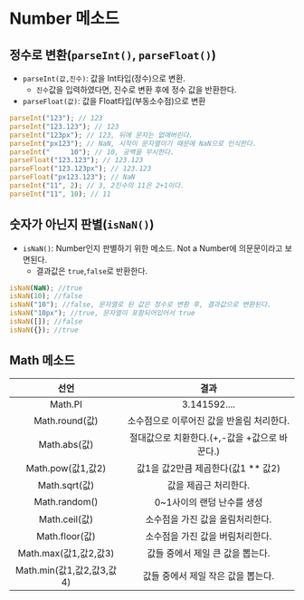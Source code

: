 # Number 메소드

## 정수로 변환(`parseInt()`, `parseFloat()`)

- `parseInt(값,진수)`: 값을 Int타입(정수)으로 변환.
  - `진수`값을 입력하였다면, 진수로 변환 후에 정수 값을 반환한다.
- `parseFloat(값)`: 값을 Float타입(부동소수점)으로 변환

```js
parseInt("123"); // 123
parseInt("123.123"); // 123
parseInt("123px"); // 123, 뒤에 문자는 없애버린다.
parseInt("px123"); // NaN, 시작이 문자열이기 때문에 NaN으로 인식한다.
parseInt("     10"); // 10, 공백을 무시한다.
parseFloat("123.123"); // 123.123
parseFloat("123.123px"); // 123.123
parseFloat("px123.123"); // NaN
parseInt("11", 2); // 3, 2진수의 11은 2+1이다.
parseInt("11", 10); // 11
```

## 숫자가 아닌지 판별(`isNaN()`)

- `isNaN()`: Number인지 판별하기 위한 메소드. Not a Number에 의문문이라고 보면된다.
  - 결과값은 `true`,`false`로 반환한다.

```js
isNaN(NaN); //true
isNaN(10); //false
isNaN("10"); //false, 문자열로 된 값은 정수로 변환 후, 결과값으로 변환된다.
isNaN("10px"); //true, 문자열이 포함되어있어서 true
isNaN([]); //false
isNaN({}); //true
```

## Math 메소드

|           선언            |                     결과                      |
| :-----------------------: | :-------------------------------------------: |
|          Math.PI          |                 3.141592....                  |
|      Math.round(값)       |   소수점으로 이루어진 값을 반올림 처리한다.   |
|       Math.abs(값)        | 절대값으로 치환한다.(+,-값을 +값으로 바꾼다.) |
|     Math.pow(값1,값2)     |     값1을 값2만큼 제곱한다(값1 \*\* 값2)      |
|       Math.sqrt(값)       |             값을 제곱근 처리한다.             |
|       Math.random()       |          0~1사이의 랜덤 난수를 생성           |
|       Math.ceil(값)       |       소수점을 가진 값을 올림처리한다.        |
|      Math.floor(값)       |       소수점을 가진 값을 버림처리한다.        |
|   Math.max(값1,값2,값3)   |       값들 중에서 제일 큰 값을 뽑는다.        |
| Math.min(값1,값2,값3,값4) |      값들 중에서 제일 작은 값을 뽑는다.       |
